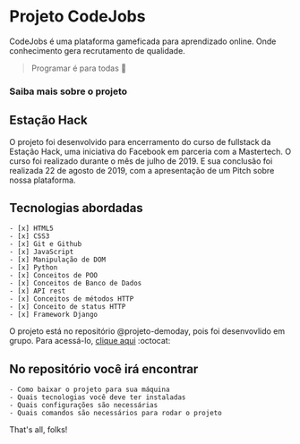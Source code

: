 # Projeto CodeJobs
CodeJobs é uma plataforma gameficada para aprendizado online. Onde conhecimento gera recrutamento de qualidade.
> Programar é para todas :space_invader:

### Saiba mais sobre o projeto

## Estação Hack
O projeto foi desenvolvido para encerramento do curso de fullstack da Estação Hack, uma iniciativa do Facebook em parceria com a Mastertech.
O curso foi realizado durante o mês de julho de 2019. E sua conclusão foi realizada 22 de agosto de 2019, com a apresentação de um Pitch sobre nossa plataforma.

## Tecnologias abordadas
    - [x] HTML5
    - [x] CSS3
    - [x] Git e Github
    - [x] JavaScript
    - [x] Manipulação de DOM
    - [x] Python
    - [x] Conceitos de POO
    - [x] Conceitos de Banco de Dados
    - [x] API rest
    - [x] Conceitos de métodos HTTP
    - [x] Conceito de status HTTP
    - [x] Framework Django

O projeto está no repositório @projeto-demoday, pois foi desenvovlido em grupo. Para acessá-lo, [clique aqui](https://github.com/isadoraperes/projeto-demoday) :octocat:

## No repositório você irá encontrar
    - Como baixar o projeto para sua máquina
    - Quais tecnologias você deve ter instaladas
    - Quais configurações são necessárias
    - Quais comandos são necessários para rodar o projeto

That's all, folks!